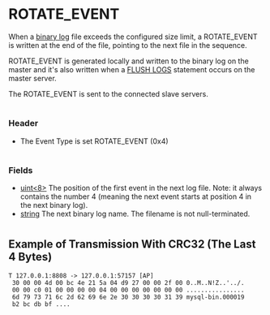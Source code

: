 # ROTATE_EVENT

When a [binary log](../../../../../server-usage/programming-customizing-mariadb/stored-routines/binary-logging-of-stored-routines.md) file exceeds the configured size limit, a ROTATE_EVENT is written at the end of the file, pointing to the next file in the sequence.

ROTATE_EVENT is generated locally and written to the binary log on the master and it's also written when a [FLUSH LOGS](../../../../../reference/sql-statements-and-structure/sql-statements/administrative-sql-statements/flush-commands/flush-tables-for-export.md) statement occurs on the master server.

The ROTATE_EVENT is sent to the connected slave servers.

#

### Header

* The Event Type is set ROTATE_EVENT (0x4)

#

### Fields

* [uint<8>](../protocol-data-types.md#fixed-length-bytes) The position of the first event in the next log file.
Note: it always contains the number 4 (meaning the next event starts at position 4 in the next binary log).
* [string<EOF>](../protocol-data-types.md#fixed-length-bytes) The next binary log name. The filename is not null-terminated.

#

## Example of Transmission With CRC32 (The Last 4 Bytes)

```
T 127.0.0.1:8808 -> 127.0.0.1:57157 [AP]
 30 00 00 4d 00 bc 4e 21 5a 04 d9 27 00 00 2f 00 0..M..N!Z..'../.
 00 00 c0 01 00 00 00 00 04 00 00 00 00 00 00 00 ................
 6d 79 73 71 6c 2d 62 69 6e 2e 30 30 30 30 31 39 mysql-bin.000019
 b2 bc db bf ....
```